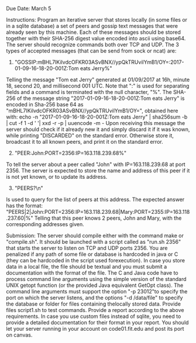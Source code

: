 Due Date: March 5 


Instructions:
Program an iterative server that stores locally (in some files or in a sqlite database) a set of peers and gossip text messages that were already seen by this machine. 
Each of these messages should be stored together with their SHA-256 digest value encoded into ascii using base64. 
The server should recognize commands both over TCP and UDP. 
The 3 types of accepted messages (that can be send from sock or ncat) are:

1) "GOSSIP:mBHL7IKilvdcOFKR03ASvBNX//ypQkTRUvilYmB1/OY=:2017-01-09-16-18-20-001Z:Tom eats Jerry%"

Telling the message "Tom eat Jerry" generated at 01/09/2017 at 16h, minute 18, second 20, and millisecond 001 UTC. 
Note that ":" is used for separating fields and a command is terminated with the null character, "%". 
The SHA-256 of the message string "2017-01-09-16-18-20-001Z:Tom eats Jerry" is encoded in Sha-256 base 64 as "mBHL7IKilvdcOFKR03ASvBNX//ypQkTRUvilYmB1/OY=", obtained here with: echo -n "2017-01-09-16-18-20-001Z:Tom eats Jerry" | sha256sum -b | cut -f 1 -d ' '| xxd -r -p | uuencode -m -
Upon receiving this message the server should check if it already new it and simply discard it if it was known, while printing "DISCARDED" on the standard error. 
Otherwise store it, broadcast it to all known peers, and print it on the standard error.

2) "PEER:John:PORT=2356:IP=163.118.239.68%"

To tell the server about a peer called "John" with IP=163.118.239.68 at port 2356. 
The server is expected to store the name and address of this peer if it is not yet known, or to update its address.

3) "PEERS?\n"

Is used to query for the list of peers at this address. 
The expected answer has the format: 
"PEERS|2|John:PORT=2356:IP=163.118.239.68|Mary:PORT=2355:IP=163.118.237.60|%"
Telling that this peer knows 2 peers, John and Mary, with the corresponding addresses given.


Submission:
The server should compile either with the command make or "compile.sh". 
It should be launched with a script called as "run.sh 2356" that starts the server to listen on TCP and UDP ports 2356.
You are penalized if any path of some file or database is hardcoded in java or C (they can be hardcoded in the script used forexecution).
In case you store data in a local file, the file should be textual and you must submit a documentation with the format of the file.
The C and Java code have to process command line arguments using the simple version of the standard UNIX getopt function (or the provided Java equivalent GetOpt class). 
The command line arguments must support the option "-p 23012"to specify the port on which the server listens, and the options "-d /data/file" to specify the database or folder for files containing thelocally stored data.
Provide files script1.sh to test commands. 
Provide a report according to the above requirements. 
In case you use custom files instead of sqlite, you need to provide a detailed documentation for their format in your report. 
You should let your server running in your account on code01.fit.edu and post its port on canvas.
